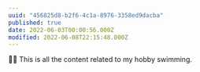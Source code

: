 ```yaml
---
uuid: "456825d8-b2f6-4c1a-8976-3358ed9dacba"
published: true
date: 2022-06-03T00:00:56.000Z
modified: 2022-06-08T22:15:48.000Z
---
```


🏊‍♀️ This is all the content related to my hobby swimming.
